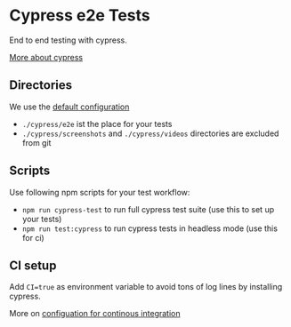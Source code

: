 # Cypress e2e Tests

End to end testing with cypress.

[More about cypress](https://www.npmjs.com/package/cypress)

## Directories

We use the [default configuration](https://docs.cypress.io/guides/core-concepts/writing-and-organizing-tests)

- `./cypress/e2e` ist the place for your tests
- `./cypress/screenshots` and `./cypress/videos` directories are excluded from git

## Scripts

Use following npm scripts for your test workflow:

- `npm run cypress-test` to run full cypress test suite (use this to set up your tests)
- `npm run test:cypress` to run cypress tests in headless mode (use this for ci)

## CI setup

Add `CI=true` as environment variable to avoid tons of log lines by installing cypress.

More on [configuation for continous integration](https://docs.cypress.io/guides/continuous-integration/introduction)
